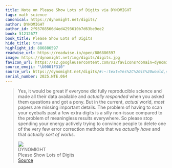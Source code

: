 ```yaml
---
title: Note on Please Show Lots of Digits via DYNOMIGHT
tags: math science
canonical: https://dynomight.net/digits/
author: DYNOMIGHT
author_id: 2f93708566d4ed4293610b7d63be9ee2
book: 51212677
book_title: Please Show Lots of Digits
hide_title: true
highlight_id: 886886597
readwise_url: https://readwise.io/open/886886597
image: https://dynomight.net/img/digits/digits.jpg
favicon_url: https://s2.googleusercontent.com/s2/favicons?domain=dynomight.net
source_emoji: "\U0001F310"
source_url: https://dynomight.net/digits/#:~:text=Yes%2C%20it%20would,sort%20of%20works*.
serial_number: 2025.NTE.064
---
```

> Yes, it would be great if everyone did fully reproducible science and made all their data available and *actually responded* when you asked them questions and got a pony. But in the current, *actual* world, *most* papers are missing important details. The problem of having to scan your eyeballs past a few extra digits is a silly non-issue compared to the problem of meaningless results everywhere. So please stop spending your energy actively trying to convince people to delete one of the very few error correction methods that we *actually have* and that *actually sort of works*.
> <div class="quoteback-footer"><div class="quoteback-avatar"><img class="mini-favicon" src="https://s2.googleusercontent.com/s2/favicons?domain=dynomight.net"></div><div class="quoteback-metadata"><div class="metadata-inner"><span style="display:none">FROM:</span><div aria-label="DYNOMIGHT" class="quoteback-author"> DYNOMIGHT</div><div aria-label="Please Show Lots of Digits" class="quoteback-title"> Please Show Lots of Digits</div></div></div><div class="quoteback-backlink"><a target="_blank" aria-label="go to the full text of this quotation" rel="noopener" href="https://dynomight.net/digits/#:~:text=Yes%2C%20it%20would,sort%20of%20works*." class="quoteback-arrow"> Source</a></div></div>